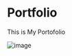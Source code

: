 # Portfolio
This is My Portofolio

![image](https://github.com/user-attachments/assets/900a4b0a-0bc1-42da-b0bc-140010233cdf)

